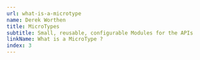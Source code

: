 ```yaml
---
url: what-is-a-microtype
name: Derek Worthen
title: MicroTypes
subtitle: Small, reusable, configurable Modules for the APIs
linkName: What is a MicroType ?
index: 3
---
```



